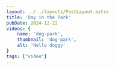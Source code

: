 ```yaml
---
layout: ../../layouts/PostLayout.astro
title: 'Day in the Park'
pubDate: 2024-12-22
videos: {
    name: 'dog-park',
    thumbnail: 'dog-park',
    alt: 'Hello doggy'
}
tags: ["video"]
---
```

